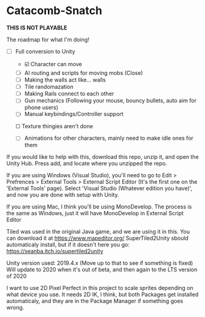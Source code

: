 Catacomb-Snatch
===============
**THIS IS NOT PLAYABLE**

The roadmap for what I'm doing!

- ☐ Full conversion to Unity
    - ☑️ Character can move
    - ☐ AI routing and scripts for moving mobs (Close)
    - ☐ Making the walls act like... walls
    - ☐ Tile randomazation
    - ☐ Making Rails connect to each other
    - ☐ Gun mechanics (Following your mouse, bouncy bullets, auto aim for phone users)
    - ☐ Manual keybindings/Controller support
    
  ☐ Texture thingies aren't done
     - ☐ Animations for other characters, mainly need to make idle ones for them
    
If you would like to help with this, download this repo, unzip it, and open the Unity Hub. Press add, and locate where you unzipped the repo. 

If you are using Windows (Visual Studio), you'll need to go to Edit > Prefrences > External Tools > External Script Editor (It's the first one on the 'External Tools' page). Select 'Visual Studio (Whatever edition you have)', and now you are done with setup with Unity.

If you are using Mac, I think you'll be using MonoDevelop. The process is the same as Windows, just it will have MonoDevelop in External Script Editor

Tiled was used in the original Java game, and we are using it in this. You can download it at https://www.mapeditor.org/ SuperTiled2Unity sbould automaticaly install, but if it doesn't here you go: 
https://seanba.itch.io/supertiled2unity

Unity version used: 2019.4.x (Move up to that to see if something is fixed) Will update to 2020 when it's out of beta, and then again to the LTS version of 2020

I want to use 2D Pixel Perfect in this project to scale sprites depending on what device you use. It needs 2D IK, I think, but both Packages get installed automaticaly, and they are in the Package Manager if something goes wrong.
